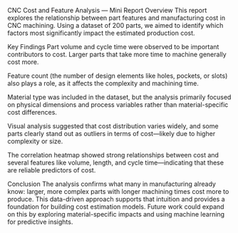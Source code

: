 CNC Cost and Feature Analysis — Mini Report
Overview
This report explores the relationship between part features and manufacturing cost in CNC machining. Using a dataset of 200 parts, we aimed to identify which factors most significantly impact the estimated production cost.

Key Findings
Part volume and cycle time were observed to be important contributors to cost. Larger parts that take more time to machine generally cost more.

Feature count (the number of design elements like holes, pockets, or slots) also plays a role, as it affects the complexity and machining time.

Material type was included in the dataset, but the analysis primarily focused on physical dimensions and process variables rather than material-specific cost differences.

Visual analysis suggested that cost distribution varies widely, and some parts clearly stand out as outliers in terms of cost—likely due to higher complexity or size.

The correlation heatmap showed strong relationships between cost and several features like volume, length, and cycle time—indicating that these are reliable predictors of cost.

Conclusion
The analysis confirms what many in manufacturing already know: larger, more complex parts with longer machining times cost more to produce. This data-driven approach supports that intuition and provides a foundation for building cost estimation models. Future work could expand on this by exploring material-specific impacts and using machine learning for predictive insights.


